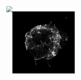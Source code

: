 <a href="https://github.com/Zurisen">
  <img align="left" src="https://github-readme-stats.vercel.app/api/top-langs/?username=Zurisen&hide=jupyter+notebook,html&langs_count=6&layout=compact" />
</a>
<p>
  <img align="left" height="165px" src="ezgif.com-crop.gif" />
</p>
